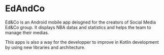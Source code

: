 # EdAndCo

Ed&Co is an Android mobile app deisgned for the creators of Social Media Ed&Co group. It displays NBA datas and statistics and helps the team to manage their medias.

This apps is also a way for the developper to improve in Kotlin development by using new libraries and architecture.
